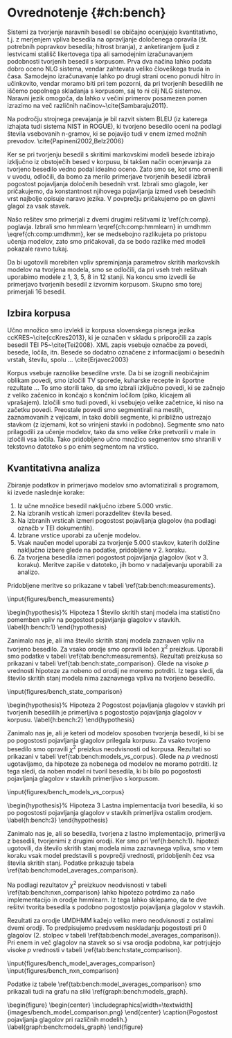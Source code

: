 # Ovrednotenje {#ch:bench}

Sistemi za tvorjenje naravnih besedil se običajno ocenjujejo kvantitativno, t.j. z merjenjem vpliva besedila na opravljanje določenega opravila (št. potrebnih popravkov besedila; hitrost branja), z anketiranjem ljudi z lestvicami stališč likertovega tipa ali samodejnim izračunavanjem podobnosti tvorjenih besedil s korpusom. Prva dva načina lahko podata dobro oceno NLG sistema, vendar zahtevata veliko človeškega truda in časa. Samodejno izračunavanje lahko po drugi strani oceno ponudi hitro in učinkovito, vendar moramo biti pri tem pozorni, da pri tvorjenih besedilih ne iščemo popolnega skladanja s korpusom, saj to ni cilj NLG sistemov. Naravni jezik omogoča, da lahko v večini primerov posamezen pomen izrazimo na več različnih načinov~\cite{Sambaraju2011}.

Na področju strojnega prevajanja je bil razvit sistem BLEU (iz katerega izhajata tudi sistema NIST in ROGUE), ki tvorjeno besedilo oceni na podlagi števila vsebovanih n-gramov, ki se pojavijo tudi v enem izmed možnih prevodov. \cite{Papineni2002,Belz2006}

Ker se pri tvorjenju besedil s skritimi markovskimi modeli  besede izbirajo izključno iz obstoječih besed v korpusu, bi takšen način ocenjevanja za tvorjeno besedilo vedno podal idealno oceno. Zato smo se, kot smo omenili v uvodu, odločili, da bomo za merilo primerjave tvorjenih besedil izbrali pogostost pojavljanja določenih besednih vrst. Izbrali smo glagole, ker pričakujemo, da konstantnost njihovega pojavljanja izmed vseh besednih vrst najbolje opisuje naravo jezika. V povprečju pričakujemo po en glavni glagol za vsak stavek.

Našo rešitev smo primerjali z dvemi drugimi rešitvami iz \ref{ch:comp}. poglavja. Izbrali smo hmmlearn \eqref{ch:comp:hmmlearn} in umdhmm \eqref{ch:comp:umdhmm}, ker se medsebojno razlikujeta po pristopu učenja modelov, zato smo pričakovali, da se bodo razlike med modeli pokazale ravno tukaj.

Da bi ugotovili morebiten vpliv spreminjanja parametrov skritih markovskih modelov na tvorjena modela, smo se odločili, da pri vseh treh rešitvah uporabimo modele z 1, 3, 5, 8 in 12 stanji. Na koncu smo izvedli še primerjavo tvorjenih besedil z izvornim korpusom. Skupno smo torej primerjali 16 besedil.

## Izbira korpusa

Učno množico smo izvlekli iz korpusa slovenskega pisnega jezika ccKRES~\cite{ccKres2013}, ki je označen v skladu s priporočili za zapis besedil TEI P5~\cite{Tei2008}. XML zapis vsebuje označbe za povedi, besede, ločila, itn. Besede so dodatno označene z informacijami o besednih vrstah, številu, spolu … \cite{Erjavec2003}

Korpus vsebuje raznolike besedilne vrste. Da bi se izognili neobičajnim oblikam povedi, smo izločili TV sporede, kuharske recepte in športne rezultate … To smo storili tako, da smo izbrali izključno povedi, ki se začnejo z veliko začenico in končajo s končnim ločilom (piko, klicajem ali vprašajem). Izločili smo tudi povedi, ki vsebujejo velike začetnice, ki niso na začetku povedi. Preostale povedi smo segmentirali na mestih, zaznamovanih z vejicami, in tako dobili segmente, ki približno ustrezajo stavkom (z izjemami, kot so vrinjeni stavki in podobno). Segmente smo nato prilagodili za učenje modelov, tako da smo velike črke pretvorili v male in izločili vsa ločila. Tako pridobljeno učno množico segmentov smo shranili v tekstovno datoteko s po enim segmentom na vrstico.

## Kvantitativna analiza

Zbiranje podatkov in primerjavo modelov smo avtomatizirali s programom, ki izvede naslednje korake:

1. Iz učne množice besedil naključno izbere 5.000 vrstic.
2. Na izbranih vrsticah izmeri porazdelitev števila besed.
3. Na izbranih vrsticah izmeri pogostost pojavljanja glagolov (na podlagi označb v TEI dokumentih).
4. Izbrane vrstice uporabi za učenje modelov.
5. Vsak naučen model uporabi za tvorjenje 5.000 stavkov, katerih dolžine naključno izbere glede na podatke, pridobljene v 2. koraku.
6. Za tvorjena besedila izmeri pogostost pojavljanja glagolov (kot v 3. koraku). Meritve zapiše v datoteko, jih bomo v nadaljevanju uporabili za analizo.

Pridobljene meritve so prikazane v tabeli \ref{tab:bench:measurements}.

\input{figures/bench_measurements}

\begin{hypothesis}% Hipoteza 1
Število skritih stanj modela ima statistično pomemben vpliv na pogostost pojavljanja glagolov v stavkih.
\label{h:bench:1}
\end{hypothesis}

Zanimalo nas je, ali ima število skritih stanj modela zaznaven vpliv na tvorjeno besedilo. Za vsako orodje smo opravili ločen $\chi^2$ preizkus. Uporabili smo podatke v tabeli \ref{tab:bench:measurements}. Rezultati preizkusa so prikazani v   tabeli \ref{tab:bench:state_comparison}. Glede na visoke $p$ vrednosti hipoteze za nobeno od orodij ne moremo potrditi. Iz tega sledi, da število skritih stanj modela nima zaznavnega vpliva na tvorjeno besedilo.

\input{figures/bench_state_comparison}

\begin{hypothesis}% Hipoteza 2
Pogostost pojavljanja glagolov v stavkih pri tvorjenih besedilih je primerljiva s pogostostjo pojavljanja glagolov v korpusu.
\label{h:bench:2}
\end{hypothesis}

Zanimalo nas je, ali je keteri od modelov sposoben tvorjenja besedil, ki bi se po pogostosti pojavljanja glagolov prilegala korpusu. Za vsako tvorjeno besedilo smo opravili $\chi^2$ preizkus neodvisnosti od korpusa. Rezultati so prikazani v tabeli \ref{tab:bench:models_vs_corpus}. Glede na $p$ vrednosti ugotavljamo, da hipoteze za nobenega od modelov ne moramo potrditi. Iz tega sledi, da noben model ni tvoril besedila, ki bi bilo po pogostosti pojavljanja glagolov v stavkih primerljivo s korpusom.

\input{figures/bench_models_vs_corpus}

\begin{hypothesis}% Hipoteza 3
Lastna implementacija tvori besedila, ki so po pogostosti pojavljanja glagolov v stavkih primerljiva ostalim orodjem.
\label{h:bench:3}
\end{hypothesis}

Zanimalo nas je, ali so besedila, tvorjena z lastno implementacijo, primerljiva z besedili, tvorjenimi z drugimi orodji. Ker smo pri \ref{h:bench:1}. hipotezi ugotovili, da število skritih stanj modela nima zaznavnega vpliva, smo v tem koraku vsak model predstavili s povprečji vrednosti, pridobljenih čez vsa števila skritih stanj. Podatke prikazuje tabela \ref{tab:bench:model_averages_comparison}.

Na podlagi rezultatov $\chi^2$ preizkuov neodvisnosti v tabeli \ref{tab:bench:nxn_comparison} lahko hipotezo potrdimo za našo implementacijo in orodje hmmlearn. Iz tega lahko sklepamo, da te dve rešitvi tvorita besedila s podobno pogostostjo pojavljanja glagolov v stavkih.

Rezultati za orodje UMDHMM kažejo veliko mero neodvisnosti z ostalimi dvemi orodji. To predpisujemo predvsem neskladanju pogostosti pri 0 glagolov (2. stolpec v tabeli \ref{tab:bench:model_averages_comparison}). Pri enem in več glagolov na stavek so si vsa orodja podobna, kar potrjujejo visoke $p$ vrednosti v tabeli \ref{tab:bench:state_comparison}.

\input{figures/bench_model_averages_comparison}
\input{figures/bench_nxn_comparison}

Podatke iz tabele \ref{tab:bench:model_averages_comparison} smo prikazali tudi na grafu na sliki \ref{graph:bench:models_graph}.

\begin{figure}
\begin{center}
\includegraphics[width=\textwidth]{images/bench_model_comparison.png}
\end{center}
\caption{Pogostost pojavljanja glagolov pri različnih modelih.}
\label{graph:bench:models_graph}
\end{figure}
